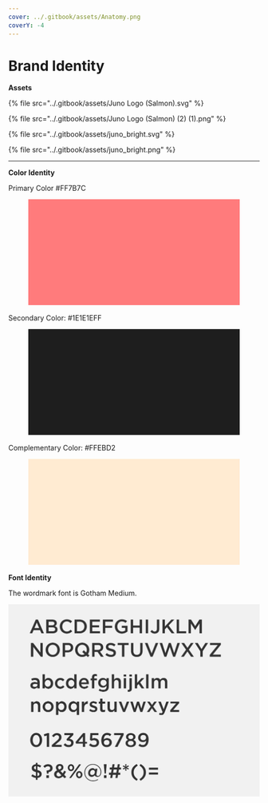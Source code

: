 ```yaml
---
cover: ../.gitbook/assets/Anatomy.png
coverY: -4
---
```


# Brand Identity

**Assets**

{% file src="../.gitbook/assets/Juno Logo (Salmon).svg" %}

{% file src="../.gitbook/assets/Juno Logo (Salmon) (2) (1).png" %}

{% file src="../.gitbook/assets/juno_bright.svg" %}

{% file src="../.gitbook/assets/juno_bright.png" %}

***

**Color Identity**

Primary Color #FF7B7C

<figure><img src="../.gitbook/assets/Primary Color.png" alt=""><figcaption></figcaption></figure>

Secondary Color: #1E1E1EFF

<figure><img src="../.gitbook/assets/Secondary Color (1).png" alt=""><figcaption></figcaption></figure>

Complementary Color: #FFEBD2

<figure><img src="../.gitbook/assets/Complementary Color (1).png" alt=""><figcaption></figcaption></figure>

**Font Identity**

The wordmark font is Gotham Medium.

![](../.gitbook/assets/image.png)
